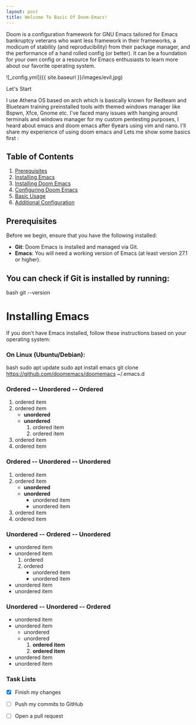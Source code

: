 ```yaml
---
layout: post
title: Welcome To Basic Of Doom-Emacs!
---
```


Doom is a configuration framework for GNU Emacs tailored for Emacs bankruptcy veterans who want less framework in their frameworks, a modicum of stability (and reproducibility) from their package manager, and the performance of a hand rolled config (or better). It can be a foundation for your own config or a resource for Emacs enthusiasts to learn more about our favorite operating system.

![_config.yml]({{ site.baseurl }}/images/evil.jpg)

Let's Start

I use Athena OS based on arch which is basically known for Redteam and Blueteam training preinstalled tools with themed windows manager like Bspwn, Xfce, Gnome etc.
I've faced many issues with hanging around terminals and windows manager for my custom pentesting purposes, I heard about emacs and doom emacs after 6years using vim and nano. I'll share my experience of using doom emacs and Lets me show some basics first :



## Table of Contents
1. [Prerequisites](#prerequisites)
2. [Installing Emacs](#installing-emacs)
3. [Installing Doom Emacs](#installing-doom-emacs)
4. [Configuring Doom Emacs](#configuring-doom-emacs)
5. [Basic Usage](#basic-usage)
6. [Additional Configuration](#additional-configuration)

## Prerequisites

Before we begin, ensure that you have the following installed:

- **Git**: Doom Emacs is installed and managed via Git.
- **Emacs**: You will need a working version of Emacs (at least version 27.1 or higher).

## You can check if Git is installed by running:
bash
git --version

# Installing Emacs

If you don’t have Emacs installed, follow these instructions based on your operating system:

### On Linux (Ubuntu/Debian):
bash
sudo apt update
sudo apt install emacs
git clone https://github.com/doomemacs/doomemacs ~/.emacs.d

### Ordered -- Unordered -- Ordered

1. ordered item
2. ordered item 
   * **unordered**
   * **unordered** 
     1. ordered item
     2. ordered item
3. ordered item
4. ordered item

### Ordered -- Unordered -- Unordered

1. ordered item
2. ordered item 
   * **unordered**
   * **unordered** 
     * unordered item
     * unordered item
3. ordered item
4. ordered item

### Unordered -- Ordered -- Unordered

* unordered item
* unordered item 
  1. ordered
  2. ordered 
     * unordered item
     * unordered item
* unordered item
* unordered item

### Unordered -- Unordered -- Ordered

* unordered item
* unordered item 
  * unordered
  * unordered 
    1. **ordered item**
    2. **ordered item**
* unordered item
* unordered item

### Task Lists

- [x] Finish my changes
- [ ] Push my commits to GitHub
- [ ] Open a pull request



